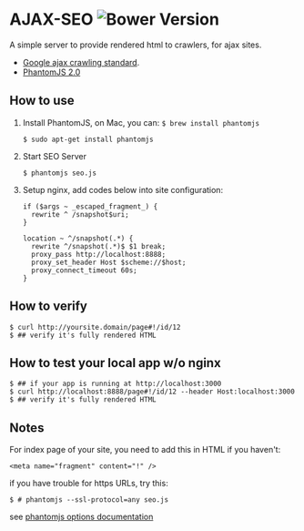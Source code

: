 AJAX-SEO ![Bower Version](https://badge.fury.io/bo/ajax-seo.svg)
=====

A simple server to provide rendered html to crawlers, for ajax sites. 

* [Google ajax crawling standard](https://developers.google.com/webmasters/ajax-crawling/docs/getting-started).
* [PhantomJS 2.0](http://phantomjs.org/)

How to use
------------

1.  Install PhantomJS, on Mac, you can: `$ brew install phantomjs `

    ```
    $ sudo apt-get install phantomjs  
    ```
2.  Start SEO Server

    ```
    $ phantomjs seo.js
    ```
3.  Setup nginx, add codes below into site configuration:

    ```
    if ($args ~ _escaped_fragment_) {
      rewrite ^ /snapshot$uri;
    }

    location ~ ^/snapshot(.*) {
      rewrite ^/snapshot(.*)$ $1 break;
      proxy_pass http://localhost:8888;
      proxy_set_header Host $scheme://$host;
      proxy_connect_timeout 60s;
    }

    ```

How to verify
-------------
```
$ curl http://yoursite.domain/page#!/id/12
$ ## verify it's fully rendered HTML
```

How to test your local app w/o nginx
-------------
```
$ ## if your app is running at http://localhost:3000
$ curl http://localhost:8888/page#!/id/12 --header Host:localhost:3000
$ ## verify it's fully rendered HTML
```

Notes
-------
For index page of your site, you need to add this in HTML if you haven't:
```
<meta name="fragment" content="!" />
```


if you have trouble for https URLs, try this:
```
$ # phantomjs --ssl-protocol=any seo.js 
```
see [phantomjs options documentation](http://phantomjs.org/api/command-line.html)
